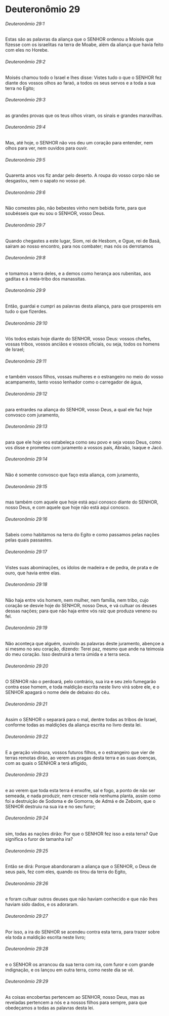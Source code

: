 # Deuteronômio 29

###### Deuteronômio 29:1

Estas são as palavras da aliança que o SENHOR ordenou a Moisés que fizesse com os israelitas na terra de Moabe, além da aliança que havia feito com eles no Horebe.

###### Deuteronômio 29:2

Moisés chamou todo o Israel e lhes disse: Vistes tudo o que o SENHOR fez diante dos vossos olhos ao faraó, a todos os seus servos e a toda a sua terra no Egito;

###### Deuteronômio 29:3

as grandes provas que os teus olhos viram, os sinais e grandes maravilhas.

###### Deuteronômio 29:4

Mas, até hoje, o SENHOR não vos deu um coração para entender, nem olhos para ver, nem ouvidos para ouvir.

###### Deuteronômio 29:5

Quarenta anos vos fiz andar pelo deserto. A roupa do vosso corpo não se desgastou, nem o sapato no vosso pé.

###### Deuteronômio 29:6

Não comestes pão, não bebestes vinho nem bebida forte, para que soubésseis que eu sou o SENHOR, vosso Deus.

###### Deuteronômio 29:7

Quando chegastes a este lugar, Siom, rei de Hesbom, e Ogue, rei de Basã, saíram ao nosso encontro, para nos combater; mas nós os derrotamos

###### Deuteronômio 29:8

e tomamos a terra deles, e a demos como herança aos rubenitas, aos gaditas e à meia-tribo dos manassitas.

###### Deuteronômio 29:9

Então, guardai e cumpri as palavras desta aliança, para que prospereis em tudo o que fizerdes.

###### Deuteronômio 29:10

Vós todos estais hoje diante do SENHOR, vosso Deus: vossos chefes, vossas tribos, vossos anciãos e vossos oficiais, ou seja, todos os homens de Israel;

###### Deuteronômio 29:11

e também vossos filhos, vossas mulheres e o estrangeiro no meio do vosso acampamento, tanto vosso lenhador como o carregador de água,

###### Deuteronômio 29:12

para entrardes na aliança do SENHOR, vosso Deus, a qual ele faz hoje convosco com juramento,

###### Deuteronômio 29:13

para que ele hoje vos estabeleça como seu povo e seja vosso Deus, como vos disse e prometeu com juramento a vossos pais, Abraão, Isaque e Jacó.

###### Deuteronômio 29:14

Não é somente convosco que faço esta aliança, com juramento,

###### Deuteronômio 29:15

mas também com aquele que hoje está aqui conosco diante do SENHOR, nosso Deus, e com aquele que hoje não está aqui conosco.

###### Deuteronômio 29:16

Sabeis como habitamos na terra do Egito e como passamos pelas nações pelas quais passastes.

###### Deuteronômio 29:17

Vistes suas abominações, os ídolos de madeira e de pedra, de prata e de ouro, que havia entre elas.

###### Deuteronômio 29:18

Não haja entre vós homem, nem mulher, nem família, nem tribo, cujo coração se desvie hoje do SENHOR, nosso Deus, e vá cultuar os deuses dessas nações; para que não haja entre vós raiz que produza veneno ou fel.

###### Deuteronômio 29:19

Não aconteça que alguém, ouvindo as palavras deste juramento, abençoe a si mesmo no seu coração, dizendo: Terei paz, mesmo que ande na teimosia do meu coração. Isso destruirá a terra úmida e a terra seca.

###### Deuteronômio 29:20

O SENHOR não o perdoará, pelo contrário, sua ira e seu zelo fumegarão contra esse homem, e toda maldição escrita neste livro virá sobre ele, e o SENHOR apagará o nome dele de debaixo do céu.

###### Deuteronômio 29:21

Assim o SENHOR o separará para o mal, dentre todas as tribos de Israel, conforme todas as maldições da aliança escrita no livro desta lei.

###### Deuteronômio 29:22

E a geração vindoura, vossos futuros filhos, e o estrangeiro que vier de terras remotas dirão, ao verem as pragas desta terra e as suas doenças, com as quais o SENHOR a terá afligido,

###### Deuteronômio 29:23

e ao verem que toda esta terra é enxofre, sal e fogo, a ponto de não ser semeada, e nada produzir, nem crescer nela nenhuma planta, assim como foi a destruição de Sodoma e de Gomorra, de Admá e de Zeboim, que o SENHOR destruiu na sua ira e no seu furor;

###### Deuteronômio 29:24

sim, todas as nações dirão: Por que o SENHOR fez isso a esta terra? Que significa o furor de tamanha ira?

###### Deuteronômio 29:25

Então se dirá: Porque abandonaram a aliança que o SENHOR, o Deus de seus pais, fez com eles, quando os tirou da terra do Egito,

###### Deuteronômio 29:26

e foram cultuar outros deuses que não haviam conhecido e que não lhes haviam sido dados, e os adoraram.

###### Deuteronômio 29:27

Por isso, a ira do SENHOR se acendeu contra esta terra, para trazer sobre ela toda a maldição escrita neste livro;

###### Deuteronômio 29:28

e o SENHOR os arrancou da sua terra com ira, com furor e com grande indignação, e os lançou em outra terra, como neste dia se vê.

###### Deuteronômio 29:29

As coisas encobertas pertencem ao SENHOR, nosso Deus, mas as reveladas pertencem a nós e a nossos filhos para sempre, para que obedeçamos a todas as palavras desta lei.

